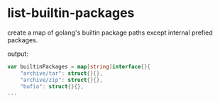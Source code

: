 # list-builtin-packages

create a map of golang's builtin package paths except internal prefied packages.

output:

```go
var builtinPackages = map[string]interface{}{
	"archive/tar": struct{}{},
	"archive/zip": struct{}{},
	"bufio": struct{}{},
...
```
